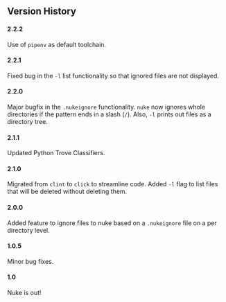 ## Version History

#### 2.2.2

Use of `pipenv` as default toolchain.

#### 2.2.1

Fixed bug in the `-l` list functionality so that ignored files are not displayed.

#### 2.2.0

Major bugfix in the ``.nukeignore`` functionality. ``nuke`` now ignores whole directories if the pattern ends in a slash (``/``).
Also, ``-l`` prints out files as a directory tree.

#### 2.1.1

Updated Python Trove Classifiers.

#### 2.1.0

Migrated from ``clint`` to ``click`` to streamline code. Added ``-l`` flag to list files that will be deleted without deleting them.

#### 2.0.0

Added feature to ignore files to nuke based on a ``.nukeignore`` file on a per directory level.

#### 1.0.5

Minor bug fixes.

#### 1.0

Nuke is out!